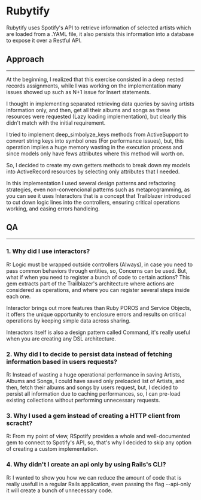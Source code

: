 # Rubytify

Rubytify uses Spotify's API to retrieve information of selected artists which are loaded from a .YAML file, it also persists this information into a database to expose it over a Restful API.

## Approach
-----------

 At the beginning, I realized that this exercise consisted in a deep nested records assignments, while I was working on the implementation many issues showed up such as N+1 issue for Insert statements.

I thought in implementing separated retrieving data queries by saving artists information only, and then, get all their albums and songs as these resources were requested (Lazy loading implementation), but clearly this didn't match with the initial requirement.

I tried to implement deep_simbolyze_keys methods from ActiveSupport to convert string keys into symbol ones (For performance issues), but, this operation implies a huge memory wasting in the execution process and since models only have fews attributes where this method will worth on.

So, I decided to create my own getters methods to break down my models into ActiveRecord resources by selecting only attributes that I needed.

In this implementation I used several design patterns and refactoring strategies, even non-convencional patterns such as metaprogramming, as you can see it uses Interactors that is a concept that Trailblazer introduced to cut down logic lines into the controllers, ensuring critical operations working, and easing errors handleing.

## QA
-----

### 1. Why did I use interactors?

R: Logic must be wrapped outside controllers (Always), in  case you need to pass common behaviors through entities, so, Concerns can be used. But, what if when you need to register a bunch of code to certain actions? This gem extracts part of the Trailblazer's architecture where actions are considered as operations, and where you can register several steps inside each one.

Interactor brings out more features than Ruby POROS and Service Objects, it offers the unique opportunity to enclosure errors and results on critical operations by keeping simple data across sharing.

Interactors itself is also a design pattern called Command, it's really useful when you are creating any DSL architecture.

### 2. Why did I to decide to persist data instead of fetching information based in users requests?

R: Instead of wasting a huge operational performance in saving Artists, Albums and Songs, I could have saved only preloaded list of Artists, and then, fetch their albums and songs by users request, but, I decided to persist all information due to caching performances, so, I can pre-load existing collections without performing unnecessary requests.

### 3. Why I used a gem instead of creating a HTTP client from scracht?

R: From my point of view, RSpotify provides a whole and well-documented gem to connect to Spotify's API, so, that's why I decided to skip any option of creating a custom implementation.

### 4. Why didn't I create an api only by using Rails's CLI?

R: I wanted to show you how we can reduce the amount of code that is really usefull in a regular Rails application, even passing the flag --api-only it will create a bunch of unnecessary code.